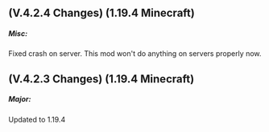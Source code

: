 ## **(V.4.2.4 Changes) (1.19.4 Minecraft)**

##### Misc:
Fixed crash on server. This mod won't do anything on servers properly now.


## **(V.4.2.3 Changes) (1.19.4 Minecraft)**

##### Major:
Updated to 1.19.4

